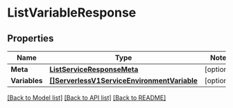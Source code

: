 # ListVariableResponse

## Properties
Name | Type | Notes
------------ | ------------- | -------------
**Meta** | [**ListServiceResponseMeta**](ListServiceResponse_meta.md) | [optional] 
**Variables** | [**[]ServerlessV1ServiceEnvironmentVariable**](serverless.v1.service.environment.variable.md) | [optional] 

[[Back to Model list]](../README.md#documentation-for-models) [[Back to API list]](../README.md#documentation-for-api-endpoints) [[Back to README]](../README.md)



